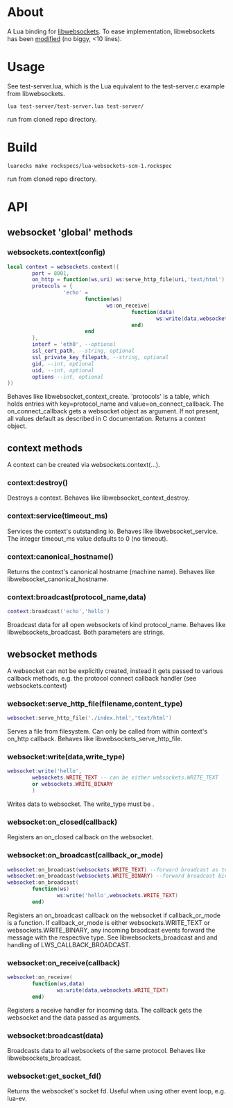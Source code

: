 # About

A Lua binding for [libwebsockets](http://git.warmcat.com/cgi-bin/cgit/libwebsockets). To ease implementation, libwebsockets has been [modified](https://github.com/lipp/libwebsockets-exp) (no biggy, <10 lines). 

# Usage

See test-server.lua, which is the Lua equivalent to the test-server.c example from libwebsockets.

```shell
lua test-server/test-server.lua test-server/ 
```
run from cloned repo directory.

# Build

```shell 
luarocks make rockspecs/lua-websockets-scm-1.rockspec 
```
run from cloned repo directory.

# API

## websocket 'global' methods

### websockets.context(config)

```lua
local context = websockets.context({
        port = 8001,
        on_http = function(ws,uri) ws:serve_http_file(uri,'text/html') end
        protocols = {
                  'echo' = 
                         function(ws)
                                ws:on_receive(
                                        function(data)
                                                ws:write(data,websockets.WRITE_TEXT)
                                        end) 
                         end
        },
        interf = 'eth0', --optional
        ssl_cert_path, --string, optional
        ssl_private_key_filepath, --string, optional
        gid, --int, optional
        uid, --int, optional
        options --int, optional
})
```
Behaves like libwebsocket_context_create. 'protocols' is a table, which
holds entries with key=protocol_name and
value=on_connect_callback. The on_connect_callback gets a websocket
object as argument.
If not present, all values default as described in C documentation.
Returns a context object.

## context methods

A context can be created via websockets.context(...).

### context:destroy()

Destroys a context. Behaves like libwebsocket_context_destroy.

### context:service(timeout_ms)

Services the context's outstanding io. Behaves like
libwebsocket_service. The integer timeout_ms value defaults to 0 (no timeout).

### context:canonical_hostname()

Returns the context's canonical hostname (machine name). Behaves like
libwebsocket_canonical_hostname.

### context:broadcast(protocol_name,data)

```lua
context:broadcast('echo','hello')
```
Broadcast data for all open websockets of kind protocol_name. Behaves
like libwebsockets_broadcast. Both parameters are strings. 

## websocket methods

A websocket can not be explicitly created, instead it gets passed to
various callback methods, e.g. the protocol connect callback handler
(see websockets.context)

### websocket:serve_http_file(filename,content_type)

```lua
websocket:serve_http_file('./index.html','text/html')
```

Serves a file from filesystem. Can only be called from within
context's on_http callback. Behaves like
libwebsockets_serve_http_file.

### websocket:write(data,write_type)

```lua
websocket:write('hello',
        websockets.WRITE_TEXT -- can be either websockets.WRITE_TEXT
        or websockets.WRITE_BINARY
        )
```

Writes data to websocket. The write_type must be .

### websocket:on_closed(callback)

Registers an on_closed callback on the websocket.

### websocket:on_broadcast(callback_or_mode)

```lua  
websocket:on_broadcast(websockets.WRITE_TEXT) --forward broadcast as text
websocket:on_broadcast(websockets.WRITE_BINARY) --forward broadcast binary
websocket:on_broadcast(
        function(ws)
                ws:write('hello',websockets.WRITE_TEXT)
        end)
```

Registers an on_broadcast callback on the websocket if
callback_or_mode is a function. If callback_or_mode is either
websockets.WRITE_TEXT or websockets.WRITE_BINARY, any incoming
braodcast events forward the message with the respective type. See
libwebsockets_broadcast and and handling of LWS_CALLBACK_BROADCAST.

### websocket:on_receive(callback)

```lua
websocket:on_receive(
        function(ws,data)
                ws:write(data,websockets.WRITE_TEXT)
        end)
```

Registers a receive handler for incoming data. The callback gets the
websocket and the data passed as arguments.

### websocket:broadcast(data)

Broadcasts data to all websockets of the same protocol. Behaves like libwebsockets_broadcast.

### websocket:get_socket_fd()

Returns the websocket's socket fd. Useful when using other event loop,
e.g. lua-ev.
